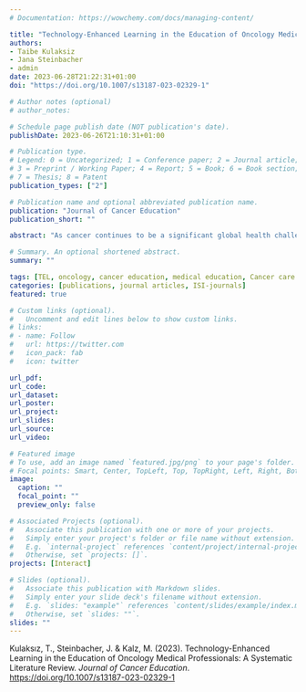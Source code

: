 ```yaml
---
# Documentation: https://wowchemy.com/docs/managing-content/

title: "Technology-Enhanced Learning in the Education of Oncology Medical Professionals: A Systematic Literature Review."
authors:
- Taibe Kulaksiz
- Jana Steinbacher
- admin
date: 2023-06-28T21:22:31+01:00
doi: "https://doi.org/10.1007/s13187-023-02329-1"

# Author notes (optional)
# author_notes:

# Schedule page publish date (NOT publication's date).
publishDate: 2023-06-26T21:10:31+01:00

# Publication type.
# Legend: 0 = Uncategorized; 1 = Conference paper; 2 = Journal article;
# 3 = Preprint / Working Paper; 4 = Report; 5 = Book; 6 = Book section;
# 7 = Thesis; 8 = Patent
publication_types: ["2"]

# Publication name and optional abbreviated publication name.
publication: "Journal of Cancer Education"
publication_short: ""

abstract: "As cancer continues to be a significant global health challenge, the education of oncology professionals plays a crucial role in providing quality cancer care and achieving optimal patient outcomes. In order to meet the growing need for flexible, accessible, and effective training, this study examines the role of technology-enhanced learning (TEL) in the education of oncology medical professionals. Following the PRISMA guidelines, this systematic review included 34 articles published between 2012 and 2022 in EBSCO and PubMed databases. Findings reveal a diverse range of digital tools being used in oncology training, despite a shortage of advanced educational technologies and limited functional improvement compared to traditional instruction. Since the training primarily targeted at multiple professions in the medical expert role, with radiation oncologists being overrepresented, other oncology domains should be examined more thoroughly in the future, taking into account distinct professional abilities, e.g. communication, collaboration, and leadership skills with reference to the CanMEDS framework. Although the training programmes generally resulted in positive outcomes according to the Kirkpatrick evaluation model, experimental research designs were rather limited. Therefore, the substantial contribution and limitations of TEL in oncology education need to be clarified. Precise reporting of digital tools and instructional processes, as well as challenges encountered, is highly recommended to increase transparency and replicability. Research methodology in digital oncology education remains a major concern and should be addressed accordingly in future research."

# Summary. An optional shortened abstract.
summary: ""

tags: [TEL, oncology, cancer education, medical education, Cancer care professionals, systematic review]
categories: [publications, journal articles, ISI-journals]
featured: true

# Custom links (optional).
#   Uncomment and edit lines below to show custom links.
# links:
# - name: Follow
#   url: https://twitter.com
#   icon_pack: fab
#   icon: twitter

url_pdf:
url_code:
url_dataset:
url_poster:
url_project:
url_slides:
url_source:
url_video:

# Featured image
# To use, add an image named `featured.jpg/png` to your page's folder. 
# Focal points: Smart, Center, TopLeft, Top, TopRight, Left, Right, BottomLeft, Bottom, BottomRight.
image:
  caption: ""
  focal_point: ""
  preview_only: false

# Associated Projects (optional).
#   Associate this publication with one or more of your projects.
#   Simply enter your project's folder or file name without extension.
#   E.g. `internal-project` references `content/project/internal-project/index.md`.
#   Otherwise, set `projects: []`.
projects: [Interact]

# Slides (optional).
#   Associate this publication with Markdown slides.
#   Simply enter your slide deck's filename without extension.
#   E.g. `slides: "example"` references `content/slides/example/index.md`.
#   Otherwise, set `slides: ""`.
slides: ""
---
```


Kulaksız, T., Steinbacher, J. & Kalz, M. (2023). Technology-Enhanced Learning in the Education of Oncology Medical Professionals: A Systematic Literature Review. *Journal of Cancer Education*. https://doi.org/10.1007/s13187-023-02329-1